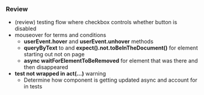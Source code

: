 ### Review

- (review) testing flow where checkbox controls whether button is disabled
- mouseover for terms and conditions
  - **userEvent.hover** and **userEvent.unhover** methods
  - **queryByText** to and **expect().not.toBeInTheDocument()** for element starting out not on page
  - **async waitForElementToBeRemoved** for element that was there and then disappeared
- **test not wrapped in act(...)** warning
  - Determine how component is getting updated async and account for in tests
